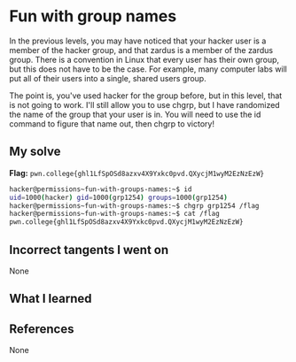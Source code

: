 # Fun with group names
In the previous levels, you may have noticed that your hacker user is a member of the hacker group, and that zardus is a member of the zardus group. There is a convention in Linux that every user has their own group, but this does not have to be the case. For example, many computer labs will put all of their users into a single, shared users group.

The point is, you've used hacker for the group before, but in this level, that is not going to work. I'll still allow you to use chgrp, but I have randomized the name of the group that your user is in. You will need to use the id command to figure that name out, then chgrp to victory!
## My solve
**Flag:** `pwn.college{ghl1LfSpOSd8azxv4X9Yxkc0pvd.QXycjM1wyM2EzNzEzW}`

```bash
hacker@permissions~fun-with-groups-names:~$ id
uid=1000(hacker) gid=1000(grp1254) groups=1000(grp1254)
hacker@permissions~fun-with-groups-names:~$ chgrp grp1254 /flag
hacker@permissions~fun-with-groups-names:~$ cat /flag
pwn.college{ghl1LfSpOSd8azxv4X9Yxkc0pvd.QXycjM1wyM2EzNzEzW}
```
## Incorrect tangents I went on
None
## What I learned

## References 
None